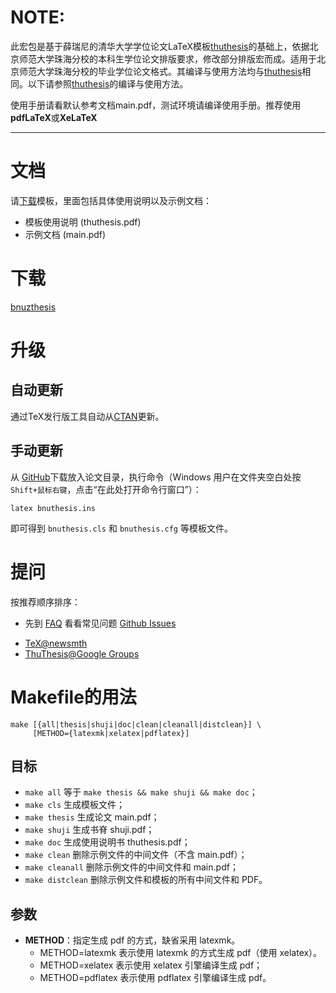 # NOTE:

此宏包是基于薛瑞尼的清华大学学位论文LaTeX模板[thuthesis](https://github.com/xueruini/thuthesis)的基础上，依据北京师范大学珠海分校的本科生学位论文排版要求，修改部分排版宏而成。适用于北京师范大学珠海分校的毕业学位论文格式。其编译与使用方法均与[thuthesis](https://github.com/xueruini/thuthesis)相同。以下请参照[thuthesis](https://github.com/xueruini/thuthesis)的编译与使用方法。

使用手册请看默认参考文档main.pdf，测试环境请编译使用手册。推荐使用**pdfLaTeX**或**XeLaTeX**

-----

<!--# What's ThuThesis?-->
<!--ThuThesis is a LaTeX thesis template package for Tsinghua University supporting from bachelor, master, doctor dissertations to post-doc report. Since the users of this package are supposed to be Chinese or those understand Chinese, the following of this file and all other documents are written in Chinese only.-->

<!--# ThuThesis是什么？-->
<!--ThuThesis为 <b>T</b>sing<b>h</b>ua <b>U</b>niversity <b>Thesis</b> LaTeX Template之缩写。-->


<!--此宏包旨在建立一个简单易用的清华大学学位论文LaTeX模板，包括本科综合论文训练、硕士论文、博士论文、博士哲学论文以及博士后出站报告。现在支持本科、硕士、博士论文、博士后出站报告格式，对其它格式（还有么？）的支持会陆续加入。-->

# 文档
请[下载](https://github.com/xueruini/thuthesis/releases)模板，里面包括具体使用说明以及示例文档：

* 模板使用说明 (thuthesis.pdf)
* 示例文档 (main.pdf)

# 下载

[bnuzthesis](https://github.com/ScarlettCanaan/bnuzthesis)

<!--* 发行版：[CTAN](http://www.ctan.org/pkg/thuthesis)-->
<!--* 开发版：[GitHub](https://github.com/xueruini/thuthesis)-->

# 升级
## 自动更新
通过TeX发行版工具自动从[CTAN](http://www.ctan.org/pkg/thuthesis)更新。

## 手动更新
从 [GitHub](https://github.com/ScarlettCanaan/bnuzthesis)下载放入论文目录，执行命令（Windows 用户在文件夹空白处按`Shift+鼠标右键`，点击“在此处打开命令行窗口”）：

    latex bnuthesis.ins

即可得到 `bnuthesis.cls` 和 `bnuthesis.cfg` 等模板文件。

# 提问
按推荐顺序排序：

* 先到 [FAQ](https://github.com/xueruini/thuthesis/wiki/FAQ) 看看常见问题
[Github Issues](http://github.com/ScarlettCanaan/bnuzthesis/issues)
<!--* [Github Issues](http://github.com/xueruini/thuthesis/issues)-->
* [TeX@newsmth](http://www.newsmth.net/nForum/#!board/TeX)
* [ThuThesis@Google Groups](http://groups.google.com/group/thuthesis)

# Makefile的用法

```shell
make [{all|thesis|shuji|doc|clean|cleanall|distclean}] \
     [METHOD={latexmk|xelatex|pdflatex}]
```

## 目标
* `make all`       等于 `make thesis && make shuji && make doc`；
* `make cls`       生成模板文件；
* `make thesis`    生成论文 main.pdf；
* `make shuji`     生成书脊 shuji.pdf；
* `make doc`       生成使用说明书 thuthesis.pdf；
* `make clean`     删除示例文件的中间文件（不含 main.pdf）；
* `make cleanall`  删除示例文件的中间文件和 main.pdf；
* `make distclean` 删除示例文件和模板的所有中间文件和 PDF。

## 参数
* **METHOD**：指定生成 pdf 的方式，缺省采用 latexmk。
  * METHOD=latexmk  表示使用 latexmk 的方式生成 pdf（使用 xelatex）。
  * METHOD=xelatex  表示使用 xelatex 引擎编译生成 pdf；
  * METHOD=pdflatex 表示使用 pdflatex 引擎编译生成 pdf。
